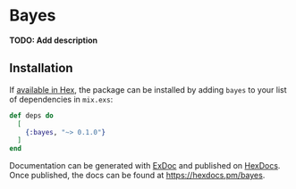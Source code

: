 # Bayes

**TODO: Add description**

## Installation

If [available in Hex](https://hex.pm/docs/publish), the package can be installed
by adding `bayes` to your list of dependencies in `mix.exs`:

```elixir
def deps do
  [
    {:bayes, "~> 0.1.0"}
  ]
end
```

Documentation can be generated with [ExDoc](https://github.com/elixir-lang/ex_doc)
and published on [HexDocs](https://hexdocs.pm). Once published, the docs can
be found at <https://hexdocs.pm/bayes>.


